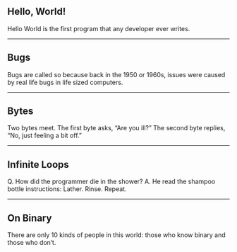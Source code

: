 ## Hello, World!

Hello World is the first program that any developer ever writes.

---

## Bugs

Bugs are called so because back in the 1950 or 1960s, issues were caused by real life bugs in life sized computers.

---

## Bytes

Two bytes meet.  The first byte asks, “Are you ill?”
The second byte replies, “No, just feeling a bit off.”

---

## Infinite Loops

Q. How did the programmer die in the shower?
A. He read the shampoo bottle instructions: Lather. Rinse. Repeat.

---

## On Binary

There are only 10 kinds of people in this world: those who know binary and those who don’t.
